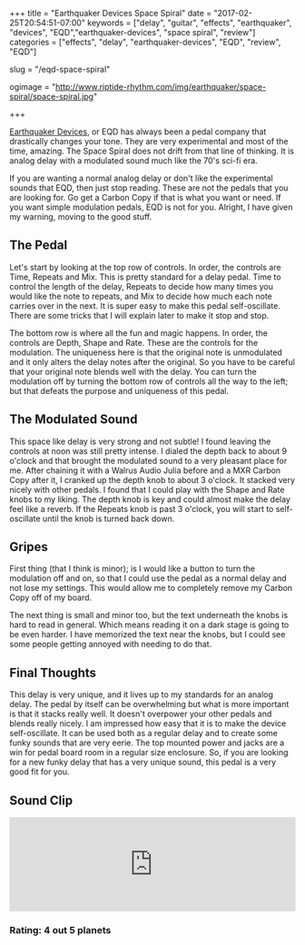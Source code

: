 +++
title = "Earthquaker Devices Space Spiral"
date = "2017-02-25T20:54:51-07:00"
keywords = ["delay", "guitar", "effects", "earthquaker", "devices", "EQD","earthquaker-devices", "space spiral", "review"]
categories = ["effects", "delay", "earthquaker-devices", "EQD", "review", "EQD"]

slug = "/eqd-space-spiral"

ogimage = "http://www.riptide-rhythm.com/img/earthquaker/space-spiral/space-spiral.jpg"

+++

[Earthquaker Devices](https://www.earthquakerdevices.com), or EQD has always been a pedal company that drastically
changes your tone. They are very experimental and most of the time, amazing. The Space Spiral does not drift
from that line of thinking. It is analog delay with a modulated sound much like the 70's sci-fi era.

If you are wanting a normal analog delay or don't like the experimental sounds that EQD, then just stop reading.
These are not the pedals that you are looking for. Go get a Carbon Copy if that is what you want or need. If you
want simple modulation pedals, EQD is not for you. Alright, I have given my warning, moving to the good stuff.

## The Pedal

Let's start by looking at the top row of controls. In order, the controls are Time, Repeats and Mix. This is pretty
standard for a delay pedal. Time to control the length of the delay, Repeats to decide how many times you would
like the note to repeats, and Mix to decide how much each note carries over in the next. It is super easy to make
this pedal self-oscillate. There are some tricks that I will explain later to make it stop and stop.

The bottom row is where all the fun and magic happens. In order, the controls are Depth, Shape and Rate. These are
the controls for the modulation. The uniqueness here is that the original note is unmodulated and it only alters the
delay notes after the original. So you have to be careful that your original note blends well with the delay.
You can turn the modulation off by turning the bottom row of controls all the way to the left; but that defeats the
purpose and uniqueness of this pedal.

## The Modulated Sound

This space like delay is very strong and not subtle! I found leaving the controls at noon was still pretty intense.
I dialed the depth back to about 9 o'clock and that brought the modulated sound to a very pleasant place for me.
After chaining it with a Walrus Audio Julia before and a MXR Carbon Copy after it, I cranked up the depth knob to
about 3 o'clock. It stacked very nicely with other pedals. I found that I could play with the Shape and Rate knobs
to my liking. The depth knob is key and could almost make the delay feel like a reverb. If the Repeats knob is past
3 o'clock, you will start to self-oscillate until the knob is turned back down.

## Gripes

First thing (that I think is minor); is I would like a button to turn the modulation off and on, so that I could use
the pedal as a normal delay and not lose my settings. This would allow me to completely remove my Carbon Copy off of
my board.

The next thing is small and minor too, but the text underneath the knobs is hard to read in general. Which means reading
it on a dark stage is going to be even harder. I have memorized the text near the knobs, but I could see some people
getting annoyed with needing to do that.

## Final Thoughts

This delay is very unique, and it lives up to my standards for an analog delay. The pedal by itself can be
overwhelming but what is more important is that it stacks really well. It doesn't overpower your other pedals and
blends really nicely. I am impressed how easy that it is to make the device self-oscillate. It can be used both
as a regular delay and to create some funky sounds that are very eerie. The top mounted power and jacks are a
win for pedal board room in a regular size enclosure. So, if you are looking for a new funky delay that has a
very unique sound, this pedal is a very good fit for you.

## Sound Clip

<iframe width="100%" height="166" scrolling="no" frameborder="no" src="https://w.soundcloud.com/player/?url=https%3A//api.soundcloud.com/tracks/309580610&amp;color=0077bb&amp;auto_play=false&amp;hide_related=false&amp;show_comments=true&amp;show_user=true&amp;show_reposts=false"></iframe>

### Rating: 4 out 5 planets
